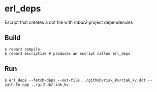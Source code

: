 erl_deps
=====

Escript that creates a dot file with *rebar2* project dependencies

Build
-----

    $ rebar3 compile
    $ rebar3 escriptize # produces an escript called erl_deps

Run
---

    $ erl_deps --fetch-deps --out-file ../github/riak_kv/riak_kv.dot --path-to-app ../github/riak_kv
